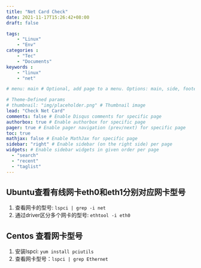 ```yaml
---
title: "Net Card Check"
date: 2021-11-17T15:26:42+08:00
draft: false

tags: 
    - "Linux"
    - "Env"
categories :                             
    - "Tec"
    - "Documents"
keywords :                                 
    - "linux"
    - "net"

# menu: main # Optional, add page to a menu. Options: main, side, footer

# Theme-Defined params
# thumbnail: "img/placeholder.png" # Thumbnail image
lead: "Check Net Card"
comments: false # Enable Disqus comments for specific page
authorbox: true # Enable authorbox for specific page
pager: true # Enable pager navigation (prev/next) for specific page
toc: true 
mathjax: false # Enable MathJax for specific page
sidebar: "right" # Enable sidebar (on the right side) per page
widgets: # Enable sidebar widgets in given order per page
  - "search"
  - "recent"
  - "taglist"
---
```


## Ubuntu查看有线网卡eth0和eth1分别对应网卡型号

1. 查看网卡的型号: `lspci | grep -i net`
2. 通过driver区分多个网卡的型号: `ethtool -i eth0`

## Centos 查看网卡型号

1. 安装lspci: `yum install pciutils`
2. 查看网卡型号：`lspci | grep Ethernet`